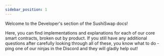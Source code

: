 ```yaml
---
sidebar_position: 1
---
```


Welcome to the Developer's section of the SushiSwap docs!

Here, you can find implementations and explanations for each of our core smart contracts, broken out by product. If you still have any additional questions after carefully looking through all of these, you know what to do - ping one of our ninjas in the Discord and they will gladly help out!
